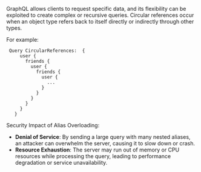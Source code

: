 GraphQL allows clients to request specific data, and its flexibility can be exploited to create complex or recursive queries. Circular references occur when an object type refers back to itself directly or indirectly through other types.

For example:
```
 Query CircularReferences:  {
     user {
       friends {
         user {
           friends {
             user {
               ...
             }
           }
         }
       }
     }
   }
```

Security Impact of Alias Overloading:

- **Denial of Service**: By sending a large query with many nested aliases, an attacker can overwhelm the server, causing it to slow down or crash.
- **Resource Exhaustion**: The server may run out of memory or CPU resources while processing the query, leading to performance degradation or service unavailability.
